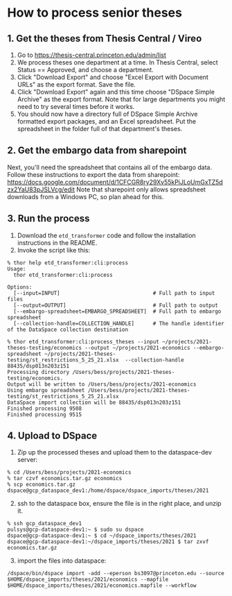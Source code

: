 # How to process senior theses

## 1. Get the theses from Thesis Central / Vireo
1. Go to https://thesis-central.princeton.edu/admin/list
2. We process theses one department at a time. In Thesis Central, select Status == Approved, and choose a department.
3. Click "Download Export" and choose "Excel Export with Document URLs" as the export format. Save the file. 
4. Click "Download Export" again and this time choose "DSpace Simple Archive" as the export format. Note that for large departments you might need to try several times before it works.
5. You should now have a directory full of DSpace Simple Archive formatted export packages, and an Excel spreadsheet. Put the spreadsheet in the folder full of that department's theses.

## 2. Get the embargo data from sharepoint
Next, you'll need the spreadsheet that contains all of the embargo data. Follow these instructions to export the data from sharepoint: https://docs.google.com/document/d/1CFCGR8ry29Xv55kPiJLoUmGxTZ5dzx2YaU83pJSLVcg/edit
Note that sharepoint only allows spreadsheet downloads from a Windows PC, so plan ahead for this.

## 3. Run the process
1. Download the `etd_transformer` code and follow the installation instructions in the README. 
2. Invoke the script like this:
```
% thor help etd_transformer:cli:process
Usage:
  thor etd_transformer:cli:process

Options:
  [--input=INPUT]                              # Full path to input files
  [--output=OUTPUT]                            # Full path to output
  [--embargo-spreadsheet=EMBARGO_SPREADSHEET]  # Full path to embargo spreadsheet
  [--collection-handle=COLLECTION_HANDLE]      # The handle identifier of the DataSpace collection destination

% thor etd_transformer:cli:process_theses --input ~/projects/2021-theses-testing/economics --output ~/projects/2021-economics --embargo-spreadsheet ~/projects/2021-theses-testing/st_restrictions_5_25_21.xlsx  --collection-handle 88435/dsp013n203z151
Processing directory /Users/bess/projects/2021-theses-testing/economics.
Output will be written to /Users/bess/projects/2021-economics
Using embargo spreadsheet /Users/bess/projects/2021-theses-testing/st_restrictions_5_25_21.xlsx
DataSpace import collection will be 88435/dsp013n203z151
Finished processing 9508
Finished processing 9515
```

## 4. Upload to DSpace
1. Zip up the processed theses and upload them to the dataspace-dev server:
```
% cd /Users/bess/projects/2021-economics
% tar czvf economics.tar.gz economics
% scp economics.tar.gz dspace@gcp_dataspace_dev1:/home/dspace/dspace_imports/theses/2021
```

2. ssh to the dataspace box, ensure the file is in the right place, and unzip it.
```
% ssh gcp_dataspace_dev1
pulsys@gcp-dataspace-dev1:~ $ sudo su dspace
dspace@gcp-dataspace-dev1:~ $ cd ~/dspace_imports/theses/2021
dspace@gcp-dataspace-dev1:~/dspace_imports/theses/2021 $ tar zxvf economics.tar.gz
```

3. import the files into dataspace:
```
/dspace/bin/dspace import -add --eperson bs3097@princeton.edu --source $HOME/dspace_imports/theses/2021/economics --mapfile $HOME/dspace_imports/theses/2021/economics.mapfile --workflow
```